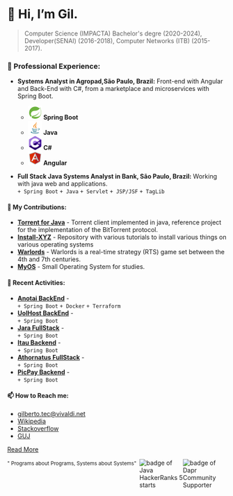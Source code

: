 # 👋 Hi, I’m Gil.
> Computer Science (IMPACTA) Bachelor's degre (2020-2024), Developer(SENAI) (2016-2018), Computer Networks (ITB) (2015-2017). 

<!-- ADD INGLES AND PORTIGUES -->

<!--- [![GitHub Game of Life](https://github4life.herokuapp.com/gilberto-009199.gif?z=6)](https://github4life.herokuapp.com/gilberto-009199) -->

### 🌱 Professional Experience:

- **Systems Analyst in Agropad,São Paulo, Brazil:** Front-end with Angular and Back-End with C#, from a marketplace and microservices with Spring Boot.
  - <strong>![Spring Boot](./spring16x16.svg) Spring Boot</strong>
  - <strong>![Spring Boot](./java16x16.svg) Java</strong>
  - <strong>![C#](./c-sharp16x16.svg) C#</strong>
  - <strong>![Angular](https://raw.githubusercontent.com/gilberto-009199/gilberto-009199/refs/heads/main/angularjs.svg) Angular</strong>

- **Full Stack Java Systems Analyst in Bank, São Paulo, Brazil:** Working with java web and applications.
<br>  `+ Spring Boot` `+ Java` `+ Servlet` `+ JSP/JSF` `+ TagLib` 

#### 💞️ My Contributions:

- [**Torrent for Java**](https://github.com/gilberto-009199/MyTorrent) - Torrent client implemented in java, reference project for the implementation of the BitTorrent protocol. 
- [**Install-XYZ**](https://github.com/backend-br/como-instalar-xyz) - Repository with various tutorials to install various things on various operating systems
- [**Warlords**](https://github.com/warlords2) - Warlords is a real-time strategy (RTS) game set between the 4th and 7th centuries. 
- [**MyOS**](https://github.com/gilberto-009199/MyOS) - Small Operating System for studies.

#### 🌱 Recent Activities:

- [**Anotai BackEnd**](https://github.com/gilberto-009199/desafio-anotai-backend-aws) -
<br>  `+ Spring Boot` `+ Docker` `+ Terraform`
- [**UolHost BackEnd**](https://github.com/gilberto-009199/desafio-uolhost-backend) -
<br>  `+ Spring Boot`
- [**Jara FullStack**](https://github.com/gilberto-009199/avaliacao-full-stack) - 
<br>  `+ Spring Boot`
- [**Itau Backend**](https://github.com/gilberto-009199/desafio-itau-backend) -
<br>  `+ Spring Boot`
- [**Athornatus FullStack**](https://github.com/gilberto-009199/athornatus_vaga) - 
<br>  `+ Spring Boot`
- [**PicPay Backend**](https://github.com/gilberto-009199/picpay-desafio-backend) - 
<br>  `+ Spring Boot`

#### 📫 How to Reach me:

- [gilberto.tec@vivaldi.net](mailto:gilberto.tec@vivaldi.net)
- [Wikipedia](https://pt.wikipedia.org/wiki/Especial:Contribui%C3%A7%C3%B5es/Tel_front)
- [Stackoverflow](https://stackoverflow.com/users/12253435/gil)
- [GUJ](https://www.guj.com.br/u/gil090199/activity)

[Read More]()

[<img alt="badge of Dapr Community Supporter" align="right" width="100" height="100" src="https://assets.holopin.io/eyJidWNrZXQiOiJob2xvcGluLWFzc2V0cyIsImtleSI6ImFzc2V0cy9jbG80MmhnanIxOTg2ODBmbWs1ZGd6Y3dyOSIsImVkaXRzIjp7InJvdGF0ZSI6bnVsbH19">](
https://www.holopin.io/@gilberto009199
)

[<img alt="badge of Java HackerRanks 5 starts" align="right" width="100" height="100" src="https://github.com/user-attachments/assets/a2a523f6-1c89-442c-92e1-cbf240910479">](
https://www.hackerrank.com/profile/gilberto_tec
)
<!--[<img alt="Count Visiteds" src="https://profile-counter.glitch.me/gilberto-009199/count.svg">](https://profile-counter.glitch.me/gilberto-009199/count.svg)
-->

<!---
gilberto-009199/gilberto-009199 is a ✨ special ✨ repository because its `README.md` (this file) appears on your GitHub profile.
You can click the Preview link to take a look at your changes.
--->
<small style="float: leaft;">" Programs about Programs, Systems about Systems"</small>
